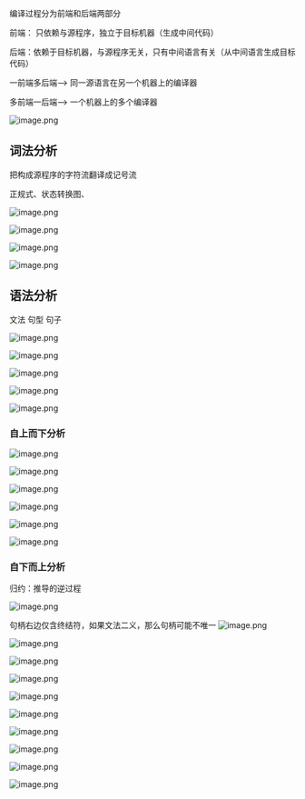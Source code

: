 
编译过程分为前端和后端两部分

前端： 只依赖与源程序，独立于目标机器（生成中间代码）

后端：依赖于目标机器，与源程序无关，只有中间语言有关（从中间语言生成目标代码）

一前端多后端--> 同一源语言在另一个机器上的编译器

多前端一后端--> 一个机器上的多个编译器

![image.png](https://yaaame-1317851743.cos.ap-beijing.myqcloud.com/undefinedPasted%20image%2020231001181215.png)




## 词法分析

把构成源程序的字符流翻译成记号流

正规式、状态转换图、

![image.png](https://yaaame-1317851743.cos.ap-beijing.myqcloud.com/undefinedPasted%20image%2020231001181458.png)

![image.png](https://yaaame-1317851743.cos.ap-beijing.myqcloud.com/undefinedPasted%20image%2020231001181700.png)


![image.png](https://yaaame-1317851743.cos.ap-beijing.myqcloud.com/undefinedPasted%20image%2020231001182041.png)

![image.png](https://yaaame-1317851743.cos.ap-beijing.myqcloud.com/undefinedPasted%20image%2020231001193625.png)



## 语法分析


文法 句型 句子

![image.png](https://yaaame-1317851743.cos.ap-beijing.myqcloud.com/undefinedPasted%20image%2020231002153731.png)

![image.png](https://yaaame-1317851743.cos.ap-beijing.myqcloud.com/undefinedPasted%20image%2020231002153744.png)

![image.png](https://yaaame-1317851743.cos.ap-beijing.myqcloud.com/undefinedPasted%20image%2020231002155005.png)

![image.png](https://yaaame-1317851743.cos.ap-beijing.myqcloud.com/undefinedPasted%20image%2020231002155046.png)


![image.png](https://yaaame-1317851743.cos.ap-beijing.myqcloud.com/undefinedPasted%20image%2020231002155542.png)

### 自上而下分析

![image.png](https://yaaame-1317851743.cos.ap-beijing.myqcloud.com/undefinedPasted%20image%2020231002160052.png)

![image.png](https://yaaame-1317851743.cos.ap-beijing.myqcloud.com/undefinedPasted%20image%2020231002161402.png)

![image.png](https://yaaame-1317851743.cos.ap-beijing.myqcloud.com/undefinedPasted%20image%2020231002161449.png)

![image.png](https://yaaame-1317851743.cos.ap-beijing.myqcloud.com/undefinedPasted%20image%2020231002161717.png)


![image.png](https://yaaame-1317851743.cos.ap-beijing.myqcloud.com/undefinedPasted%20image%2020231002163356.png)

![image.png](https://yaaame-1317851743.cos.ap-beijing.myqcloud.com/undefinedPasted%20image%2020231002163524.png)



### 自下而上分析



归约：推导的逆过程


![image.png](https://yaaame-1317851743.cos.ap-beijing.myqcloud.com/undefinedPasted%20image%2020231002164034.png)

句柄右边仅含终结符，如果文法二义，那么句柄可能不唯一
![image.png](https://yaaame-1317851743.cos.ap-beijing.myqcloud.com/undefinedPasted%20image%2020231002164155.png)

![image.png](https://yaaame-1317851743.cos.ap-beijing.myqcloud.com/undefinedPasted%20image%2020231002164551.png)

![image.png](https://yaaame-1317851743.cos.ap-beijing.myqcloud.com/undefinedPasted%20image%2020231002164801.png)

![image.png](https://yaaame-1317851743.cos.ap-beijing.myqcloud.com/undefinedPasted%20image%2020231002182509.png)

![image.png](https://yaaame-1317851743.cos.ap-beijing.myqcloud.com/undefinedPasted%20image%2020231002182629.png)


![image.png](https://yaaame-1317851743.cos.ap-beijing.myqcloud.com/undefinedPasted%20image%2020231002182850.png)




![image.png](https://yaaame-1317851743.cos.ap-beijing.myqcloud.com/undefinedPasted%20image%2020231122210453.png)


![image.png](https://yaaame-1317851743.cos.ap-beijing.myqcloud.com/undefinedPasted%20image%2020231123163843.png)

![image.png](https://yaaame-1317851743.cos.ap-beijing.myqcloud.com/undefinedPasted%20image%2020231123164020.png)

![image.png](https://yaaame-1317851743.cos.ap-beijing.myqcloud.com/undefinedPasted%20image%2020231123164154.png)





